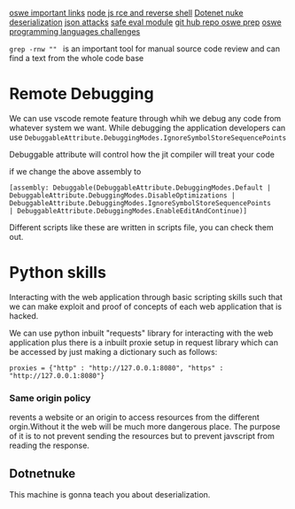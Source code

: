 [oswe important links](https://stacktrac3.co/oswe-review-awae-course/)
[node js rce and reverse shell](https://ibreak.software/2016/08/nodejs-rce-and-a-simple-reverse-shell/)
[Dotenet nuke deserialization](https://pentest-tools.com/blog/exploit-dotnetnuke-cookie-deserialization)
[json attacks](https://www.blackhat.com/docs/us-17/thursday/us-17-Munoz-Friday-The-13th-JSON-Attacks-wp.pdf)
[safe eval module](https://www.wispwisp.com/index.php/2019/08/16/cve-2017-16088-poc/)
[git hub repo oswe prep](https://github.com/kajalNair/OSWE-Prep?tab=readme-ov-file)
[oswe programming languages challenges](https://github.com/wetw0rk/AWAE-PREP)



```grep -rnw ""	``` is an important tool for manual source code review and can find a text from the whole code base


# Remote Debugging

We can use vscode remote feature through whih we debug any code from whatever system we want.
While debugging the application developers can use
```DebuggableAttribute.DebuggingModes.IgnoreSymbolStoreSequencePoints```

Debuggable attribute will control how the jit compiler will treat your code

if we change the above assembly to

```
[assembly: Debuggable(DebuggableAttribute.DebuggingModes.Default |
DebuggableAttribute.DebuggingModes.DisableOptimizations |
DebuggableAttribute.DebuggingModes.IgnoreSymbolStoreSequencePoints
| DebuggableAttribute.DebuggingModes.EnableEditAndContinue)]
```

Different scripts like these are written in scripts file, you can check them out.

# Python skills

Interacting with the web application through basic scripting skills such that we can make exploit and proof of concepts of each web application that is hacked.

We can use python inbuilt "requests" library for interacting with the web application plus there is a inbuilt proxie setup in request library which can be accessed by just making a dictionary such as follows:

```proxies = {"http" : "http://127.0.0.1:8080", "https" : "http://127.0.0.1:8080"}```


### Same origin policy
revents a website or an origin to access resources from the different orgin.Without it the web will be much more dangerous place.
The purpose of it is to not prevent sending the resources but to prevent javscript from reading the response.


## Dotnetnuke
This machine is gonna teach you about deserialization.
